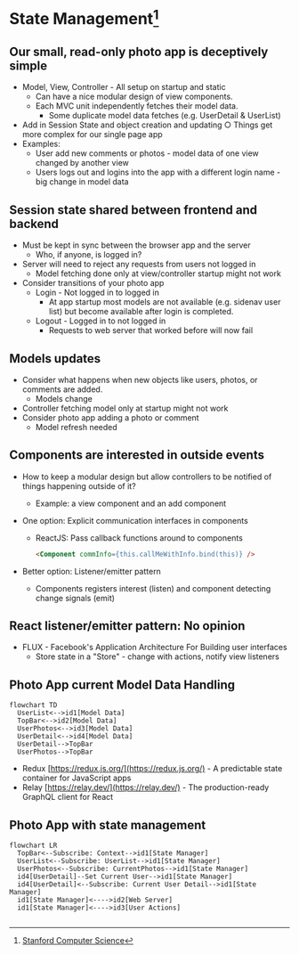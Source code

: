 # State Management[^1]

## Our small, read-only photo app is deceptively simple

- Model, View, Controller - All setup on startup and static
  - Can have a nice modular design of view components.
  - Each MVC unit independently fetches their model data.
    - Some duplicate model data fetches (e.g. UserDetail & UserList)
- Add in Session State and object creation and updating ○ Things get more complex for our single page app
- Examples:
  - User add new comments or photos - model data of one view changed by another view
  - Users logs out and logins into the app with a different login name - big change in model data

## Session state shared between frontend and backend

- Must be kept in sync between the browser app and the server 
  - Who, if anyone, is logged in?
- Server will need to reject any requests from users not logged in 
  - Model fetching done only at view/controller startup might not work
- Consider transitions of your photo app 
  - Login - Not logged in to logged in
    - At app startup most models are not available (e.g. sidenav user list) but become available after login is completed.
  - Logout - Logged in to not logged in
    - Requests to web server that worked before will now fail

## Models updates

- Consider what happens when new objects like users, photos, or comments
are added.
  - Models change
- Controller fetching model only at startup might not work
- Consider photo app adding a photo or comment
  - Model refresh needed

## Components are interested in outside events

- How to keep a modular design but allow controllers to be notified of things happening outside of it?
  - Example: a view component and an add component
- One option: Explicit communication interfaces in components 
  - ReactJS: Pass callback functions around to components

    ```html
    <Component commInfo={this.callMeWithInfo.bind(this)} /> 
    ```

- Better option: Listener/emitter pattern
  - Components registers interest (listen) and component detecting change signals (emit)

## React listener/emitter pattern: No opinion

- FLUX - Facebook's Application Architecture For Building user interfaces 
  - Store state in a "Store" - change with actions, notify view listeners

## Photo App current Model Data Handling

```mermaid
flowchart TD
  UserList<-->id1[Model Data]
  TopBar<-->id2[Model Data]
  UserPhotos<-->id3[Model Data]
  UserDetail<-->id4[Model Data]
  UserDetail-->TopBar
  UserPhotos-->TopBar
```

- Redux [https://redux.js.org/](https://redux.js.org/) - A predictable state container for JavaScript apps
- Relay [https://relay.dev/](https://relay.dev/) - The production-ready GraphQL client for React

## Photo App with state management

```mermaid
flowchart LR
  TopBar<--Subscribe: Context-->id1[State Manager]
  UserList<--Subscribe: UserList-->id1[State Manager]
  UserPhotos<--Subscribe: CurrentPhotos-->id1[State Manager]
  id4[UserDetail]--Set Current User-->id1[State Manager]
  id4[UserDetail]<--Subscribe: Current User Detail-->id1[State Manager]
  id1[State Manager]<---->id2[Web Server]
  id1[State Manager]<---->id3[User Actions]
  
```

[^1]: [Stanford Computer Science](https://cs.stanford.edu)
